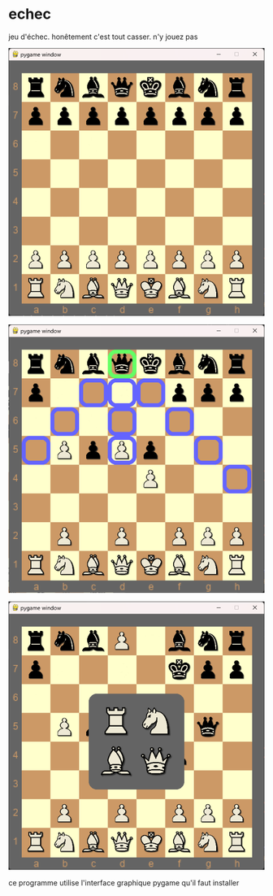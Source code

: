 # echec

jeu d'échec. honêtement c'est tout casser. n'y jouez pas

![alt text](https://github.com/Hyrhoo/echec/blob/main/img/Capture%20d’écran%202023-02-07%20220202.png)

![alt text](https://github.com/Hyrhoo/echec/blob/main/img/Capture%20d’écran%202023-02-07%20220238.png)

![alt text](https://github.com/Hyrhoo/echec/blob/main/img/Capture%20d’écran%202023-02-07%20220321.png)

ce programme utilise l'interface graphique pygame qu'il faut installer
